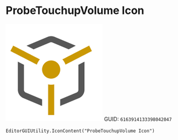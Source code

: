 # ProbeTouchupVolume Icon
![](/img/ProbeTouchupVolume%20Icon.png)
GUID: `6163914133398042047`
```
EditorGUIUtility.IconContent("ProbeTouchupVolume Icon")
```
